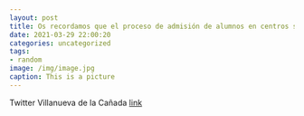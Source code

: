 ```yaml
---
layout: post
title: Os recordamos que el proceso de admisión de alumnos en centros sostenidos con fondos públicos de la @ComunidadMadrid para el cur...
date: 2021-03-29 22:00:20
categories: uncategorized
tags:
- random
image: /img/image.jpg
caption: This is a picture
---
```

Twitter Villanueva de la Cañada [link](https://twitter.com/AytoVDLCanada/status/1376486925469675524)
